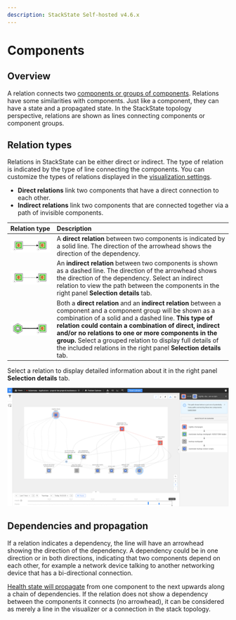 ```yaml
---
description: StackState Self-hosted v4.6.x
---
```


# Components 

## Overview

A relation connects two [components or groups of components](/use/concepts/components.md). Relations have some similarities with components. Just like a component, they can have a state and a propagated state. In the StackState topology perspective, relations are shown as lines connecting components or component groups.

## Relation types

Relations in StackState can be either direct or indirect. The type of relation is indicated by the type of line connecting the components. You can customize the types of relations displayed in the [visualization settings](/use/stackstate-ui/views/visualization_settings.md).

* **Direct relations** link two components that have a direct connection to each other. 
* **Indirect relations** link two components that are connected together via a path of invisible components.

| Relation type | Description                                                                                                                                                                                                                                                                                                                                                                                                                    |
| :--- |:-------------------------------------------------------------------------------------------------------------------------------------------------------------------------------------------------------------------------------------------------------------------------------------------------------------------------------------------------------------------------------------------------------------------------------|
| ![](/.gitbook/assets/relation_comp_comp.svg) | A **direct relation** between two components is indicated by a solid line. The direction of the arrowhead shows the direction of the dependency.                                                                                                                                                                                                                                                                               |
| ![](/.gitbook/assets/relation_indirect_comp_comp.svg) | An **indirect relation** between two components is shown as a dashed line.  The direction of the arrowhead shows the direction of the dependency. Select an indirect relation to view the path between the components in the right panel **Selection details** tab.                                                                                                                                                            |
| ![](/.gitbook/assets/relation_group_comp.svg) | Both a **direct relation** and an **indirect relation** between a component and a component group will be shown as a combination of a solid and a dashed line. **This type of relation could contain a combination of direct, indirect and/or no relations to one or more components in the group.** Select a grouped relation to display full details of the included relations in the right panel **Selection details** tab. |

Select a relation to display detailed information about it in the right panel **Selection details** tab. 

![Indirect relation path](/.gitbook/assets/v46_indirect_relation_path.png)

## Dependencies and propagation

If a relation indicates a dependency, the line will have an arrowhead showing the direction of the dependency. A dependency could be in one direction or in both directions, indicating that two components depend on each other, for example a network device talking to another networking device that has a bi-directional connection.

[Health state will propagate](../health-state/about-health-state.md#propagated-health-state) from one component to the next upwards along a chain of dependencies. If the relation does not show a dependency between the components it connects \(no arrowhead\), it can be considered as merely a line in the visualizer or a connection in the stack topology.
